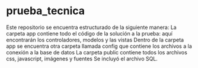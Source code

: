 # prueba_tecnica
 
Este repositorio se encuentra estructurado de la siguiente manera:
La carpeta app contiene todo el código de la solución a la prueba: aquí encontrarán los controladores, modelos y las vistas
Dentro de la carpeta app se encuentra otra carpeta llamada config que contiene los archivos a la conexión a la base de datos
La carpeta public contiene todos los archivos css, javascript, imágenes y fuentes
Se incluyó el archivo SQL.
